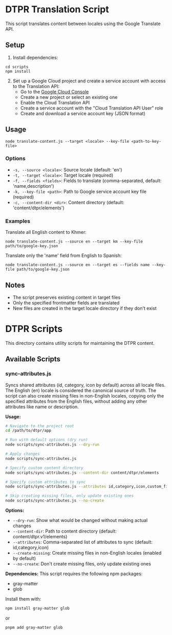 # DTPR Translation Script

This script translates content between locales using the Google Translate API.

## Setup

1. Install dependencies:
```
cd scripts
npm install
```

2. Set up a Google Cloud project and create a service account with access to the Translation API:
   - Go to the [Google Cloud Console](https://console.cloud.google.com/)
   - Create a new project or select an existing one
   - Enable the Cloud Translation API
   - Create a service account with the "Cloud Translation API User" role
   - Create and download a service account key (JSON format)

## Usage

```
node translate-content.js --target <locale> --key-file <path-to-key-file>
```

### Options

- `-s, --source <locale>`: Source locale (default: 'en')
- `-t, --target <locale>`: Target locale (required)
- `-f, --fields <fields>`: Fields to translate (comma-separated, default: 'name,description')
- `-k, --key-file <path>`: Path to Google service account key file (required)
- `-c, --content-dir <dir>`: Content directory (default: 'content/dtpr/elements')

### Examples

Translate all English content to Khmer:
```
node translate-content.js --source en --target km --key-file path/to/google-key.json
```

Translate only the 'name' field from English to Spanish:
```
node translate-content.js --source en --target es --fields name --key-file path/to/google-key.json
```

## Notes

- The script preserves existing content in target files
- Only the specified frontmatter fields are translated
- New files are created in the target locale directory if they don't exist
# DTPR Scripts

This directory contains utility scripts for maintaining the DTPR content.

## Available Scripts

### sync-attributes.js

Syncs shared attributes (id, category, icon by default) across all locale files. The English (en) locale is considered the canonical source of truth. The script can also create missing files in non-English locales, copying only the specified attributes from the English files, without adding any other attributes like name or description.

**Usage:**
```bash
# Navigate to the project root
cd /path/to/dtpr/app

# Run with default options (dry run)
node scripts/sync-attributes.js --dry-run

# Apply changes
node scripts/sync-attributes.js

# Specify custom content directory
node scripts/sync-attributes.js --content-dir content/dtpr/elements

# Specify custom attributes to sync
node scripts/sync-attributes.js --attributes id,category,icon,custom_field

# Skip creating missing files, only update existing ones
node scripts/sync-attributes.js --no-create
```

**Options:**
- `--dry-run`: Show what would be changed without making actual changes
- `--content-dir`: Path to content directory (default: content/dtpr.v1/elements)
- `--attributes`: Comma-separated list of attributes to sync (default: id,category,icon)
- `--create-missing`: Create missing files in non-English locales (enabled by default)
- `--no-create`: Don't create missing files, only update existing ones

**Dependencies:**
This script requires the following npm packages:
- gray-matter
- glob

Install them with:
```bash
npm install gray-matter glob
```
or
```bash
pnpm add gray-matter glob
```
